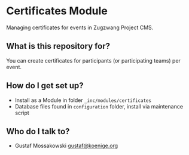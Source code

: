# Certificates Module

Managing certificates for events in Zugzwang Project CMS.

## What is this repository for?

You can create certificates for participants (or participating teams) per event.

## How do I get set up?

* Install as a Module in folder `_inc/modules/certificates`
* Database files found in `configuration` folder, install via maintenance script

## Who do I talk to?

* Gustaf Mossakowski <gustaf@koenige.org>
